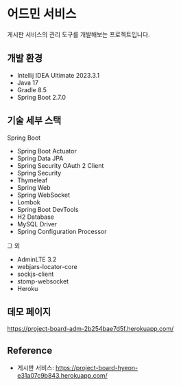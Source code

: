 # 어드민 서비스

게시판 서비스의 관리 도구를 개발해보는 프로젝트입니다. 

## 개발 환경

* Intellij IDEA Ultimate 2023.3.1
* Java 17
* Gradle 8.5
* Spring Boot 2.7.0

## 기술 세부 스택

Spring Boot

* Spring Boot Actuator
* Spring Data JPA
* Spring Security OAuth 2 Client
* Spring Security
* Thymeleaf
* Spring Web
* Spring WebSocket
* Lombok
* Spring Boot DevTools
* H2 Database
* MySQL Driver
* Spring Configuration Processor

그 외

* AdminLTE 3.2
* webjars-locator-core
* sockjs-client
* stomp-websocket
* Heroku

## 데모 페이지

https://project-board-adm-2b254bae7d5f.herokuapp.com/



## Reference

* 게시판 서비스: https://project-board-hyeon-e31a07c9b843.herokuapp.com/


